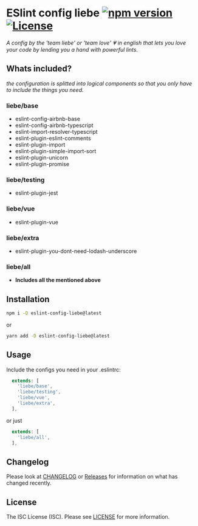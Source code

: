 # ESlint config liebe [![npm version](https://badge.fury.io/js/eslint-config-liebe.svg)][package-url] [![License][license-image]][license-url]

*A config by the 'team liebe' or 'team love' :heartpulse: in english that lets you love your code by lending you a hand with powerful lints.*

## Whats included?
*the configuration is splitted into logical components so that you only have to include the things you need.*

### liebe/base
- eslint-config-airbnb-base
- eslint-config-airbnb-typescript
- eslint-import-resolver-typescript
- eslint-plugin-eslint-comments
- eslint-plugin-import
- eslint-plugin-simple-import-sort
- eslint-plugin-unicorn
- eslint-plugin-promise

### liebe/testing
- eslint-plugin-jest

### liebe/vue
- eslint-plugin-vue

### liebe/extra
- eslint-plugin-you-dont-need-lodash-underscore

### liebe/all
- **Includes all the mentioned above**

## Installation
```sh
npm i -D eslint-config-liebe@latest
```
or
```sh
yarn add -D eslint-config-liebe@latest
```

## Usage

Include the configs you need in your .eslintrc:
```.eslintrc.js
  extends: [
    'liebe/base',
    'liebe/testing',
    'liebe/vue',
    'liebe/extra',
  ],
```

or just

```.eslintrc.js
  extends: [
    'liebe/all',
  ],
```

## Changelog
Please look at [CHANGELOG](CHANGELOG.md) or [Releases](https://github.com/Tjark-Kuehl/eslint-config-liebe/releases) for information on what has changed recently.

## License
The ISC License (ISC). Please see [LICENSE](LICENSE) for more information.

[package-url]: https://npmjs.org/package/eslint-config-liebe
[license-image]: https://img.shields.io/npm/l/eslint-config-liebe.svg
[license-url]: LICENSE

